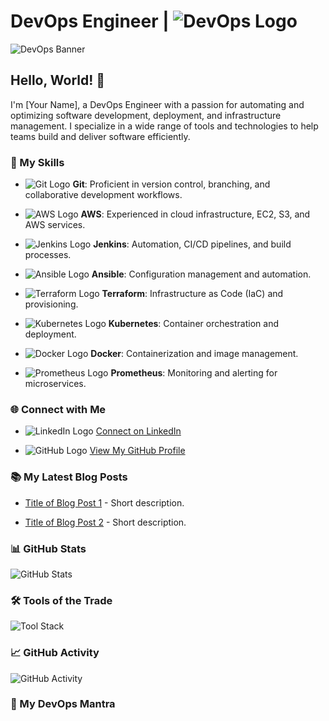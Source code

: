# DevOps Engineer | ![DevOps Logo](images/devops-logo.png)

![DevOps Banner](images/devops-banner.gif)

## Hello, World! 👋

I'm [Your Name], a DevOps Engineer with a passion for automating and optimizing software development, deployment, and infrastructure management. I specialize in a wide range of tools and technologies to help teams build and deliver software efficiently.

### 🚀 My Skills

- ![Git Logo](images/git-logo.png) **Git**: Proficient in version control, branching, and collaborative development workflows.

- ![AWS Logo](images/aws-logo.png) **AWS**: Experienced in cloud infrastructure, EC2, S3, and AWS services.

- ![Jenkins Logo](images/jenkins-logo.png) **Jenkins**: Automation, CI/CD pipelines, and build processes.

- ![Ansible Logo](images/ansible-logo.png) **Ansible**: Configuration management and automation.

- ![Terraform Logo](images/terraform-logo.png) **Terraform**: Infrastructure as Code (IaC) and provisioning.

- ![Kubernetes Logo](images/kubernetes-logo.png) **Kubernetes**: Container orchestration and deployment.

- ![Docker Logo](images/docker-logo.png) **Docker**: Containerization and image management.

- ![Prometheus Logo](images/prometheus-logo.png) **Prometheus**: Monitoring and alerting for microservices.

### 🌐 Connect with Me

- ![LinkedIn Logo](images/linkedin-logo.png) [Connect on LinkedIn](https://www.linkedin.com/in/yourname)

- ![GitHub Logo](images/github-logo.png) [View My GitHub Profile](https://github.com/yourusername)

### 📚 My Latest Blog Posts

- [Title of Blog Post 1](https://yourblogpost1.com) - Short description.

- [Title of Blog Post 2](https://yourblogpost2.com) - Short description.

### 📊 GitHub Stats

![GitHub Stats](https://github-readme-stats.vercel.app/api?username=yourusername&show_icons=true)

### 🛠️ Tools of the Trade

![Tool Stack](images/tools-stack.png)

### 📈 GitHub Activity

![GitHub Activity](https://activity-graph.herokuapp.com/graph?username=yourusername)

### 🎯 My DevOps Mantra

